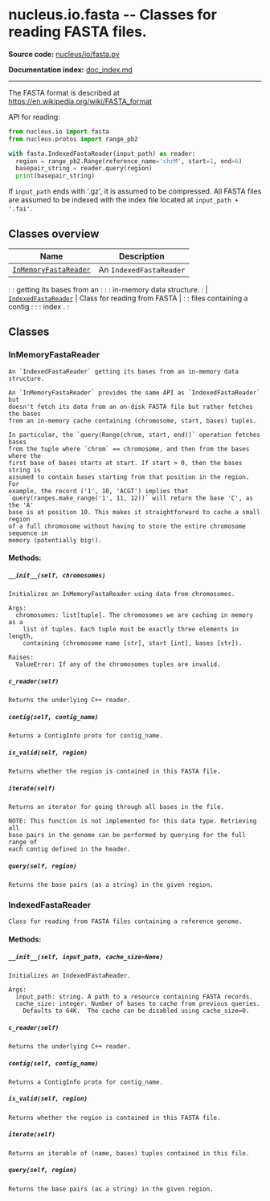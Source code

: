 # nucleus.io.fasta -- Classes for reading FASTA files.
**Source code:** [nucleus/io/fasta.py](https://github.com/google/nucleus/tree/master/nucleus/io/fasta.py)

**Documentation index:** [doc_index.md](../../doc_index.md)

---
The FASTA format is described at
https://en.wikipedia.org/wiki/FASTA_format

API for reading:

```python
from nucleus.io import fasta
from nucleus.protos import range_pb2

with fasta.IndexedFastaReader(input_path) as reader:
  region = range_pb2.Range(reference_name='chrM', start=1, end=6)
  basepair_string = reader.query(region)
  print(basepair_string)
```

If `input_path` ends with '.gz', it is assumed to be compressed.  All FASTA
files are assumed to be indexed with the index file located at
`input_path + '.fai'`.

## Classes overview

| Name                                          | Description                  |
| --------------------------------------------- | ---------------------------- |
| [`InMemoryFastaReader`](#inmemoryfastareader) | An `IndexedFastaReader`      |
:                                               : getting its bases from an    :
:                                               : in-memory data structure.    :
| [`IndexedFastaReader`](#indexedfastareader)   | Class for reading from FASTA |
:                                               : files containing a contig    :
:                                               : index .                      :

## Classes

### InMemoryFastaReader

```
An `IndexedFastaReader` getting its bases from an in-memory data structure.

An `InMemoryFastaReader` provides the same API as `IndexedFastaReader` but
doesn't fetch its data from an on-disk FASTA file but rather fetches the bases
from an in-memory cache containing (chromosome, start, bases) tuples.

In particular, the `query(Range(chrom, start, end))` operation fetches bases
from the tuple where `chrom` == chromosome, and then from the bases where the
first base of bases starts at start. If start > 0, then the bases string is
assumed to contain bases starting from that position in the region. For
example, the record ('1', 10, 'ACGT') implies that
`query(ranges.make_range('1', 11, 12))` will return the base 'C', as the 'A'
base is at position 10. This makes it straightforward to cache a small region
of a full chromosome without having to store the entire chromosome sequence in
memory (potentially big!).
```

#### Methods:
<a name="__init__"></a>
##### `__init__(self, chromosomes)`
```
Initializes an InMemoryFastaReader using data from chromosomes.

Args:
  chromosomes: list[tuple]. The chromosomes we are caching in memory as a
    list of tuples. Each tuple must be exactly three elements in length,
    containing (chromosome name [str], start [int], bases [str]).

Raises:
  ValueError: If any of the chromosomes tuples are invalid.
```

<a name="c_reader"></a>
##### `c_reader(self)`
```
Returns the underlying C++ reader.
```

<a name="contig"></a>
##### `contig(self, contig_name)`
```
Returns a ContigInfo proto for contig_name.
```

<a name="is_valid"></a>
##### `is_valid(self, region)`
```
Returns whether the region is contained in this FASTA file.
```

<a name="iterate"></a>
##### `iterate(self)`
```
Returns an iterator for going through all bases in the file.

NOTE: This function is not implemented for this data type. Retrieving all
base pairs in the genome can be performed by querying for the full range of
each contig defined in the header.
```

<a name="query"></a>
##### `query(self, region)`
```
Returns the base pairs (as a string) in the given region.
```

### IndexedFastaReader

```
Class for reading from FASTA files containing a reference genome.
```

#### Methods:

<a name="__init__"></a>

##### `__init__(self, input_path, cache_size=None)`

```
Initializes an IndexedFastaReader.

Args:
  input_path: string. A path to a resource containing FASTA records.
  cache_size: integer. Number of bases to cache from previous queries.
    Defaults to 64K.  The cache can be disabled using cache_size=0.
```

<a name="c_reader"></a>
##### `c_reader(self)`
```
Returns the underlying C++ reader.
```

<a name="contig"></a>
##### `contig(self, contig_name)`
```
Returns a ContigInfo proto for contig_name.
```

<a name="is_valid"></a>
##### `is_valid(self, region)`
```
Returns whether the region is contained in this FASTA file.
```

<a name="iterate"></a>
##### `iterate(self)`
```
Returns an iterable of (name, bases) tuples contained in this file.
```

<a name="query"></a>
##### `query(self, region)`
```
Returns the base pairs (as a string) in the given region.
```

